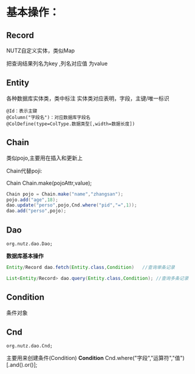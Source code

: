



# 基本操作：

## Record

NUTZ自定义实体，类似Map

把查询结果列名为key ,列名对应值 为value

## Entity

各种数据库实体类，类中标注 实体类对应表明，字段，主键/唯一标识

```
@Id：表示主键
@Column("字段名")：对应数据库字段名
@ColDefine(type=ColType.数据类型[,width=数据长度])
```

## Chain

类似pojo,主要用在插入和更新上

Chain代替poji:

Chain Chain.make(pojoAttr,value);

```java
Chain pojo = Chain.make("name","zhangsan");
pojo.add("age",18);
dao.update("perso",pojo,Cnd.where("pid","=",1));
dao.add("perso",pojo);
```





## Dao 

```
org.nutz.dao.Dao;
```

**数据库基本操作**

```java
Entity/Record dao.fetch(Entity.class,Condition)   //查询单条记录

List<Entity/Record> dao.query(Entity.class,Condition); //查询多条记录
```

## Condition

条件对象

## Cnd

```
org.nutz.dao.Cnd;
```

主要用来创建条件(Condition)
**Condition** Cnd.where("字段","运算符","值")[.and().or()];